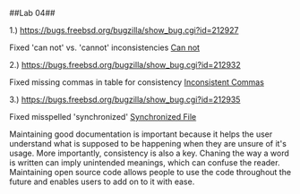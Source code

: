 ##Lab 04##

1.) https://bugs.freebsd.org/bugzilla/show_bug.cgi?id=212927

Fixed 'can not' vs. 'cannot' inconsistencies
[Can not](Cannot.diff)


2.) https://bugs.freebsd.org/bugzilla/show_bug.cgi?id=212932

Fixed missing commas in table for consistency
[Inconsistent Commas](InconsistentCommas.diff)


3.) https://bugs.freebsd.org/bugzilla/show_bug.cgi?id=212935

Fixed misspelled 'synchronized'
[Synchronized File](SynchronizedMisspelled.diff)


Maintaining good documentation is important because it helps the user understand
what is supposed to be happening when they are unsure of it's usage.  More importantly,
consistency is also a key.  Chaning the way a word is written can imply unintended meanings,
which can confuse the reader.  Maintaining open source code allows people to use the code
throughout the future and enables users to add on to it with ease.




